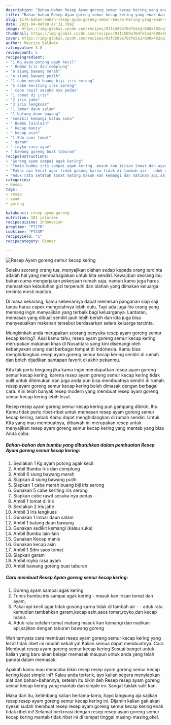 ```yaml
---
description: "Bahan-bahan Resep Ayam goreng semur kecap kering yang enak dan Mudah Dibuat"
title: "Bahan-bahan Resep Ayam goreng semur kecap kering yang enak dan Mudah Dibuat"
slug: 1176-bahan-bahan-resep-ayam-goreng-semur-kecap-kering-yang-enak-dan-mudah-dibuat
date: 2021-04-04T08:47:31.799Z
image: https://img-global.cpcdn.com/recipes/91fc589a76dfe5a3/680x482cq70/resep-ayam-goreng-semur-kecap-kering-foto-resep-utama.jpg
thumbnail: https://img-global.cpcdn.com/recipes/91fc589a76dfe5a3/680x482cq70/resep-ayam-goreng-semur-kecap-kering-foto-resep-utama.jpg
cover: https://img-global.cpcdn.com/recipes/91fc589a76dfe5a3/680x482cq70/resep-ayam-goreng-semur-kecap-kering-foto-resep-utama.jpg
author: Maurice Baldwin
ratingvalue: 3.8
reviewcount: 5
recipeingredient:
- "1 Kg ayam potong agak kecil"
- " Bumbu Iris dan cemplung"
- "6 siung bawang merah"
- "4 siung bawang putih"
- "1 cabe merah buang biji iris serong"
- "5 cabe keriting iris serong"
- " cabe rawit sesuka nya pedas"
- "1 tomat di iris"
- "2 iris jahe"
- "3 iris lengkuas"
- "1 lmbar daun salam"
- "1 batang daun bawang"
- "sedikit kemangi kalau suka"
- " Bumbu lainlain"
- " Kecap manis"
- " kecap asin"
- "1 Sdm saos tomat"
- " garam"
- " royko rasa ayam"
- " bawang goreng buat taburan"
recipeinstructions:
- "Goreng ayam sampai agak kering"
- "Tumis bumbu iris sampai agak kering  masuk kan irisan tomat dan ayam,"
- "Pakai api kecil agar tidak gosong karna tidak di tambah air   aduk rata kemudian tambahkan garam,kecap asin,saos tomat,royko,dan kecap manis"
- "Aduk rata setelah tomat matang masuk kan kemangi dan matikan api,sajikan dengan taburan bawang goreng"
categories:
- Resep
tags:
- resep
- ayam
- goreng

katakunci: resep ayam goreng 
nutrition: 101 calories
recipecuisine: Indonesian
preptime: "PT27M"
cooktime: "PT33M"
recipeyield: "1"
recipecategory: Dinner

---
```



![Resep Ayam goreng semur kecap kering](https://img-global.cpcdn.com/recipes/91fc589a76dfe5a3/680x482cq70/resep-ayam-goreng-semur-kecap-kering-foto-resep-utama.jpg)

Selaku seorang orang tua, menyajikan olahan sedap kepada orang tercinta adalah hal yang membahagiakan untuk kita sendiri. Kewajiban seorang ibu bukan cuma mengerjakan pekerjaan rumah saja, namun kamu juga harus memastikan kebutuhan gizi terpenuhi dan olahan yang dimakan keluarga tercinta mesti mantab.

Di masa  sekarang, kamu sebenarnya dapat memesan panganan siap saji tanpa harus capek mengolahnya lebih dulu. Tapi ada juga lho orang yang memang ingin menyajikan yang terbaik bagi keluarganya. Lantaran, memasak yang dibuat sendiri jauh lebih bersih dan kita juga bisa menyesuaikan makanan tersebut berdasarkan selera keluarga tercinta. 



Mungkinkah anda merupakan seorang penyuka resep ayam goreng semur kecap kering?. Asal kamu tahu, resep ayam goreng semur kecap kering merupakan makanan khas di Nusantara yang kini disenangi oleh kebanyakan orang dari berbagai tempat di Indonesia. Kamu bisa menghidangkan resep ayam goreng semur kecap kering sendiri di rumah dan boleh dijadikan santapan favorit di akhir pekanmu.

Kita tak perlu bingung jika kamu ingin mendapatkan resep ayam goreng semur kecap kering, karena resep ayam goreng semur kecap kering tidak sulit untuk ditemukan dan juga anda pun bisa membuatnya sendiri di rumah. resep ayam goreng semur kecap kering boleh dimasak dengan berbagai cara. Kini telah banyak resep modern yang membuat resep ayam goreng semur kecap kering lebih lezat.

Resep resep ayam goreng semur kecap kering pun gampang dibikin, lho. Kamu tidak perlu ribet-ribet untuk memesan resep ayam goreng semur kecap kering, sebab Kamu dapat menghidangkan di rumah sendiri. Untuk Kita yang mau membuatnya, dibawah ini merupakan resep untuk menyajikan resep ayam goreng semur kecap kering yang mantab yang bisa Anda coba.

<!--inarticleads1-->

##### Bahan-bahan dan bumbu yang dibutuhkan dalam pembuatan Resep Ayam goreng semur kecap kering:

1. Sediakan 1 Kg ayam potong agak kecil
1. Ambil  Bumbu Iris dan cemplung
1. Ambil 6 siung bawang merah
1. Siapkan 4 siung bawang putih
1. Siapkan 1 cabe merah buang biji iris serong
1. Gunakan 5 cabe keriting iris serong
1. Siapkan  cabe rawit sesuka nya pedas
1. Ambil 1 tomat di iris
1. Sediakan 2 iris jahe
1. Ambil 3 iris lengkuas
1. Gunakan 1 lmbar daun salam
1. Ambil 1 batang daun bawang
1. Gunakan sedikit kemangi (kalau suka)
1. Ambil  Bumbu lain-lain
1. Gunakan  Kecap manis
1. Gunakan  kecap asin
1. Ambil 1 Sdm saos tomat
1. Siapkan  garam
1. Ambil  royko rasa ayam
1. Ambil  bawang goreng buat taburan




<!--inarticleads2-->

##### Cara membuat Resep Ayam goreng semur kecap kering:

1. Goreng ayam sampai agak kering
1. Tumis bumbu iris sampai agak kering  - masuk kan irisan tomat dan ayam,
1. Pakai api kecil agar tidak gosong karna tidak di tambah air  -  - aduk rata kemudian tambahkan garam,kecap asin,saos tomat,royko,dan kecap manis
1. Aduk rata setelah tomat matang masuk kan kemangi dan matikan api,sajikan dengan taburan bawang goreng




Wah ternyata cara membuat resep ayam goreng semur kecap kering yang lezat tidak ribet ini mudah sekali ya! Kalian semua dapat membuatnya. Cara Membuat resep ayam goreng semur kecap kering Sesuai banget untuk kalian yang baru akan belajar memasak maupun untuk anda yang telah pandai dalam memasak.

Apakah kamu mau mencoba bikin resep resep ayam goreng semur kecap kering lezat simple ini? Kalau anda tertarik, ayo kalian segera menyiapkan alat dan bahan-bahannya, setelah itu bikin deh Resep resep ayam goreng semur kecap kering yang mantab dan simple ini. Sangat taidak sulit kan. 

Maka dari itu, ketimbang kalian berlama-lama, hayo langsung aja sajikan resep resep ayam goreng semur kecap kering ini. Dijamin kalian gak akan nyesel sudah membuat resep resep ayam goreng semur kecap kering enak tidak ribet ini! Selamat berkreasi dengan resep resep ayam goreng semur kecap kering mantab tidak ribet ini di tempat tinggal masing-masing,oke!.

